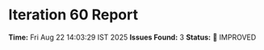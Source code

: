 # Iteration 60 Report
**Time:** Fri Aug 22 14:03:29 IST 2025
**Issues Found:** 3
**Status:** 🔧 IMPROVED
